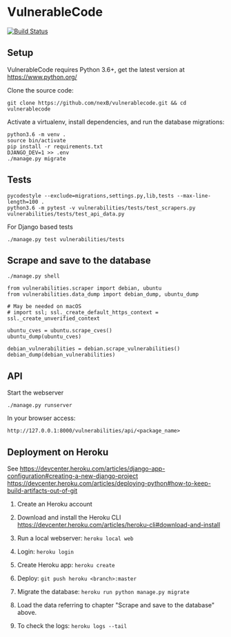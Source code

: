 # VulnerableCode

[![Build Status](https://travis-ci.org/nexB/vulnerablecode.svg?branch=develop)](https://travis-ci.org/nexB/vulnerablecode)

Setup
-----
VulnerableCode requires Python 3.6+, get the latest version at https://www.python.org/

Clone the source code:

```
git clone https://github.com/nexB/vulnerablecode.git && cd vulnerablecode
```

Activate a virtualenv, install dependencies, and run the database migrations:

```
python3.6 -m venv .
source bin/activate
pip install -r requirements.txt
DJANGO_DEV=1 >> .env
./manage.py migrate
```

Tests
-----

```
pycodestyle --exclude=migrations,settings.py,lib,tests --max-line-length=100 .
python3.6 -m pytest -v vulnerabilities/tests/test_scrapers.py vulnerabilities/tests/test_api_data.py 
```

For Django based tests
```
./manage.py test vulnerabilities/tests
```

Scrape and save to the database
-------------------------------

```
./manage.py shell
```

```
from vulnerabilities.scraper import debian, ubuntu
from vulnerabilities.data_dump import debian_dump, ubuntu_dump

# May be needed on macOS
# import ssl; ssl._create_default_https_context = ssl._create_unverified_context

ubuntu_cves = ubuntu.scrape_cves()
ubuntu_dump(ubuntu_cves)

debian_vulnerabilities = debian.scrape_vulnerabilities()
debian_dump(debian_vulnerabilities)
```

API
----
Start the webserver

```
./manage.py runserver
```

In your browser access:
```
http://127.0.0.1:8000/vulnerabilities/api/<package_name>
```

Deployment on Heroku
--------------------

See https://devcenter.heroku.com/articles/django-app-configuration#creating-a-new-django-project
https://devcenter.heroku.com/articles/deploying-python#how-to-keep-build-artifacts-out-of-git

1. Create an Heroku account

2. Download and install the Heroku CLI https://devcenter.heroku.com/articles/heroku-cli#download-and-install

3. Run a local webserver: `heroku local web`

4. Login: `heroku login`

5. Create Heroku app: `heroku create`

6. Deploy: `git push heroku <branch>:master`

7. Migrate the database: `heroku run python manage.py migrate`

8. Load the data referring to chapter "Scrape and save to the database" above.

9. To check the logs: `heroku logs --tail`
